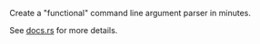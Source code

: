 Create a "functional" command line argument parser in minutes.

See [docs.rs](https://docs.rs/fcla/latest/fcla) for more details.

